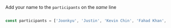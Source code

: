 
Add your name to the `participants` on the *same* line

```js

const participants = ['Joonkyu', 'Justin', 'Kevin Chin', 'Fahad Khan', 'Johnny', 'Ismail Patel']

```
